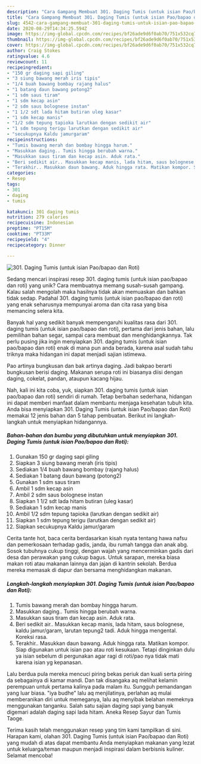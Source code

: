 ```yaml
---
description: "Cara Gampang Membuat 301. Daging Tumis (untuk isian Pao/bapao dan Roti) yang Sempurna"
title: "Cara Gampang Membuat 301. Daging Tumis (untuk isian Pao/bapao dan Roti) yang Sempurna"
slug: 4542-cara-gampang-membuat-301-daging-tumis-untuk-isian-pao-bapao-dan-roti-yang-sempurna
date: 2020-08-29T14:34:25.594Z
image: https://img-global.cpcdn.com/recipes/bf26ade9d6f0ab70/751x532cq70/301-daging-tumis-untuk-isian-paobapao-dan-roti-foto-resep-utama.jpg
thumbnail: https://img-global.cpcdn.com/recipes/bf26ade9d6f0ab70/751x532cq70/301-daging-tumis-untuk-isian-paobapao-dan-roti-foto-resep-utama.jpg
cover: https://img-global.cpcdn.com/recipes/bf26ade9d6f0ab70/751x532cq70/301-daging-tumis-untuk-isian-paobapao-dan-roti-foto-resep-utama.jpg
author: Craig Stokes
ratingvalue: 4.6
reviewcount: 11
recipeingredient:
- "150 gr daging sapi giling"
- "3 siung bawang merah iris tipis"
- "1/4 buah bawang bombay rajang halus"
- "1 batang daun bawang potong2"
- "1 sdm saus tiram"
- "1 sdm kecap asin"
- "2 sdm saus bolognese instan"
- "1 1/2 sdt lada hitam butiran uleg kasar"
- "1 sdm kecap manis"
- "1/2 sdm tepung tapioka larutkan dengan sedikit air"
- "1 sdm tepung terigu larutkan dengan sedikit air"
- "secukupnya Kaldu jamurgaram"
recipeinstructions:
- "Tumis bawang merah dan bombay hingga harum."
- "Masukkan daging.. Tumis hingga berubah warna."
- "Masukkan saus tiram dan kecap asin. Aduk rata."
- "Beri sedikit air.. Masukkan kecap manis, lada hitam, saus bolognese, kaldu jamur/garam, larutan tepung2 tadi. Aduk hingga mengental. Koreksi rasa."
- "Terakhir.. Masukkan daun bawang. Aduk hingga rata. Matikan kompor. Siap digunakan untuk isian pao atau roti kesukaan. Tetapi dinginkan dulu ya isian sebelum di pergunakan agar ragi di roti/pao nya tidak mati karena isian yg kepanasan."
categories:
- Resep
tags:
- 301
- daging
- tumis

katakunci: 301 daging tumis 
nutrition: 279 calories
recipecuisine: Indonesian
preptime: "PT15M"
cooktime: "PT33M"
recipeyield: "4"
recipecategory: Dinner

---
```



![301. Daging Tumis (untuk isian Pao/bapao dan Roti)](https://img-global.cpcdn.com/recipes/bf26ade9d6f0ab70/751x532cq70/301-daging-tumis-untuk-isian-paobapao-dan-roti-foto-resep-utama.jpg)

Sedang mencari inspirasi resep 301. daging tumis (untuk isian pao/bapao dan roti) yang unik? Cara membuatnya memang susah-susah gampang. Kalau salah mengolah maka hasilnya tidak akan memuaskan dan bahkan tidak sedap. Padahal 301. daging tumis (untuk isian pao/bapao dan roti) yang enak seharusnya mempunyai aroma dan cita rasa yang bisa memancing selera kita.

Banyak hal yang sedikit banyak mempengaruhi kualitas rasa dari 301. daging tumis (untuk isian pao/bapao dan roti), pertama dari jenis bahan, lalu pemilihan bahan segar, sampai cara membuat dan menghidangkannya. Tak perlu pusing jika ingin menyiapkan 301. daging tumis (untuk isian pao/bapao dan roti) enak di mana pun anda berada, karena asal sudah tahu triknya maka hidangan ini dapat menjadi sajian istimewa.

Pao artinya bungkusan dan bak artinya daging. Jadi bakpao berarti bungkusan berisi daging. Makanan serupa roti ini biasanya diisi dengan daging, cokelat, pandan, ataupun kacang hijau.


Nah, kali ini kita coba, yuk, siapkan 301. daging tumis (untuk isian pao/bapao dan roti) sendiri di rumah. Tetap berbahan sederhana, hidangan ini dapat memberi manfaat dalam membantu menjaga kesehatan tubuh kita. Anda bisa menyiapkan 301. Daging Tumis (untuk isian Pao/bapao dan Roti) memakai 12 jenis bahan dan 5 tahap pembuatan. Berikut ini langkah-langkah untuk menyiapkan hidangannya.

<!--inarticleads1-->

##### Bahan-bahan dan bumbu yang dibutuhkan untuk menyiapkan 301. Daging Tumis (untuk isian Pao/bapao dan Roti):

1. Gunakan 150 gr daging sapi giling
1. Siapkan 3 siung bawang merah (iris tipis)
1. Sediakan 1/4 buah bawang bombay (rajang halus)
1. Sediakan 1 batang daun bawang (potong2)
1. Gunakan 1 sdm saus tiram
1. Ambil 1 sdm kecap asin
1. Ambil 2 sdm saus bolognese instan
1. Siapkan 1 1/2 sdt lada hitam butiran (uleg kasar)
1. Sediakan 1 sdm kecap manis
1. Ambil 1/2 sdm tepung tapioka (larutkan dengan sedikit air)
1. Siapkan 1 sdm tepung terigu (larutkan dengan sedikit air)
1. Siapkan secukupnya Kaldu jamur/garam


Cerita tante hot, baca cerita berdasarkan kisah nyata tentang hawa nafsu dan pemerkosaan terhadap gadis, janda, ibu rumah tangga dan anak abg. Sosok tubuhnya cukup tinggi, dengan wajah yang mencerminkan gadis dari desa dan perawakan yang cukup bagus. Untuk sarapan, mereka biasa makan roti atau makanan lainnya dan jajan di kantrin sekolah. Berdua mereka memasak di dapur dan bersama menghidangkan makanan. 

<!--inarticleads2-->

##### Langkah-langkah menyiapkan 301. Daging Tumis (untuk isian Pao/bapao dan Roti):

1. Tumis bawang merah dan bombay hingga harum.
1. Masukkan daging.. Tumis hingga berubah warna.
1. Masukkan saus tiram dan kecap asin. Aduk rata.
1. Beri sedikit air.. Masukkan kecap manis, lada hitam, saus bolognese, kaldu jamur/garam, larutan tepung2 tadi. Aduk hingga mengental. Koreksi rasa.
1. Terakhir.. Masukkan daun bawang. Aduk hingga rata. Matikan kompor. Siap digunakan untuk isian pao atau roti kesukaan. Tetapi dinginkan dulu ya isian sebelum di pergunakan agar ragi di roti/pao nya tidak mati karena isian yg kepanasan.


Lalu berdua pula mereka mencuci piring bekas periuk dan kuali serta piring da sebagainya di kamar mandi. Dan tak disangaka aq melihat kelamin perempuan untuk pertama kalinya pada malam itu. Sungguh pemandangan yang luar biasa. &#34;iya budhe&#34; lalu aq menjilatinya, perlahan aq mulai memberanikan diri untuk memeganya, lalu aq menyibak belahan memeknya menggunakan tanganku. Salah satu sajian daging sapi yang banyak digemari adalah daging sapi lada hitam. Aneka Resep Sayur dan Tumis Taoge. 

Terima kasih telah menggunakan resep yang tim kami tampilkan di sini. Harapan kami, olahan 301. Daging Tumis (untuk isian Pao/bapao dan Roti) yang mudah di atas dapat membantu Anda menyiapkan makanan yang lezat untuk keluarga/teman maupun menjadi inspirasi dalam berbisnis kuliner. Selamat mencoba!
